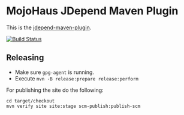 # MojoHaus JDepend Maven Plugin

This is the [jdepend-maven-plugin](http://www.mojohaus.org/jdepend-maven-plugin/).
 
[![Build Status](https://travis-ci.org/mojohaus/jdepend-maven-plugin.svg?branch=master)](https://travis-ci.org/mojohaus/jdepend-maven-plugin)

## Releasing

* Make sure `gpg-agent` is running.
* Execute `mvn -B release:prepare release:perform`

For publishing the site do the following:

```
cd target/checkout
mvn verify site site:stage scm-publish:publish-scm
```
